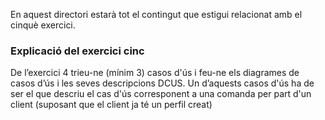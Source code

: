 En aquest directori estarà tot el contingut que estigui relacionat amb el cinquè exercici.

### Explicació del exercici cinc
De l’exercici 4 trieu-ne  (mínim 3) casos d'ús i feu-ne els diagrames de casos d’ús i les seves descripcions DCUS. Un d’aquests casos d'ús ha de ser el que descriu el cas d'ús corresponent a una comanda per part d'un client (suposant que el client ja té un perfil creat)
